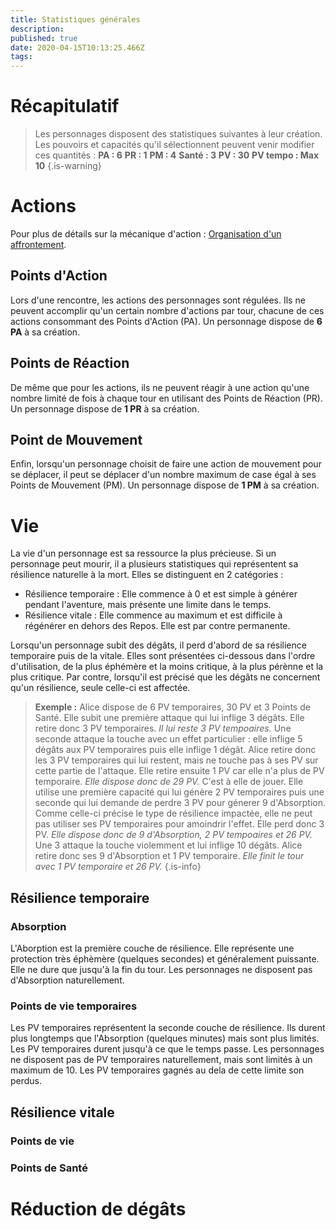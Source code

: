 ```yaml
---
title: Statistiques générales
description: 
published: true
date: 2020-04-15T10:13:25.466Z
tags: 
---
```


# Récapitulatif
> Les personnages disposent des statistiques suivantes à leur création. Les pouvoirs et capacités qu'il sélectionnent peuvent venir modifier ces quantités :
**PA : 6**
**PR : 1**
**PM : 4**
**Santé : 3**
**PV : 30**
**PV tempo : Max 10**
{.is-warning}

# Actions
Pour plus de détails sur la mécanique d'action : [Organisation d'un affrontement](http://de-dale.hd.free.fr/fr/projet-renaissance/syst%C3%A8me-de-jeu/actions).
## Points d'Action
Lors d'une rencontre, les actions des personnages sont régulées. Ils ne peuvent accomplir qu'un certain nombre d'actions par tour, chacune de ces actions consommant des Points d'Action (PA).
Un personnage dispose de **6 PA** à sa création.
## Points de Réaction
De même que pour les actions, ils ne peuvent réagir à une action qu'une nombre limité de fois à chaque tour en utilisant des Points de Réaction (PR).
Un personnage dispose de **1 PR** à sa création.
## Point de Mouvement
Enfin, lorsqu'un personnage choisit de faire une action de mouvement pour se déplacer, il peut se déplacer d'un nombre maximum de case égal à ses Points de Mouvement (PM).
Un personnage dispose de **1 PM** à sa création.
# Vie
La vie d'un personnage est sa ressource la plus précieuse. Si un personnage peut mourir, il a plusieurs statistiques qui représentent sa résilience naturelle à la mort. Elles se distinguent en 2 catégories : 
* Résilience temporaire : Elle commence à 0 et est simple à générer pendant l'aventure, mais présente une limite dans le temps.
* Résilience vitale : Elle commence au maximum et est difficile à régénérer en dehors des Repos. Elle est par contre permanente.

Lorsqu'un personnage subit des dégâts, il perd d'abord de sa résilience temporaire puis de la vitale. Elles sont présentées ci-dessous dans l'ordre d'utilisation, de la plus éphémère et la moins critique, à la plus pérènne et la plus critique. Par contre, lorsqu'il est précisé que les dégâts ne concernent qu'un résilience, seule celle-ci est affectée.
> **Exemple :**
Alice dispose de 6 PV temporaires, 30 PV et 3 Points de Santé.
Elle subit une première attaque qui lui inflige 3 dégâts. Elle retire donc 3 PV temporaires. *Il lui reste 3 PV tempoaires.*
Une seconde attaque la touche avec un effet particulier : elle inflige 5 dégâts aux PV temporaires puis elle inflige 1 dégât. Alice retire donc les 3 PV temporaires qui lui restent, mais ne touche pas à ses PV sur cette partie de l'attaque. Elle retire ensuite 1 PV car elle n'a plus de PV temporaire. *Elle dispose donc de 29 PV.*
C'est à elle de jouer. Elle utilise une première capacité qui lui génère 2 PV temporaires puis une seconde qui lui demande de perdre 3 PV pour génerer 9 d'Absorption. Comme celle-ci précise le type de résilience impactée, elle ne peut pas utiliser ses PV temporaires pour amoindrir l'effet. Elle perd donc 3 PV. *Elle dispose donc de 9 d'Absorption, 2 PV tempoaires et 26 PV.*
Une 3 attaque la touche violemment et lui inflige 10 dégâts. Alice retire donc ses 9 d'Absorption et 1 PV temporaire. *Elle finit le tour avec 1 PV temporaire et 26 PV.*
{.is-info}

## Résilience temporaire
### Absorption
L'Aborption est la première couche de résilience. Elle représente une protection très éphèmère (quelques secondes) et généralement puissante. Elle ne dure que jusqu'à la fin du tour. Les personnages ne disposent pas d'Absorption naturellement.
### Points de vie temporaires
Les PV temporaires représentent la seconde couche de résilience. Ils durent plus longtemps que l'Absorption (quelques minutes) mais sont plus limités. Les PV temporaires durent jusqu'à ce que le temps passe. Les personnages ne disposent pas de PV temporaires naturellement, mais sont limités à un maximum de 10. Les PV temporaires gagnés au dela de cette limite son perdus.
## Résilience vitale
### Points de vie
### Points de Santé







# Réduction de dégâts
